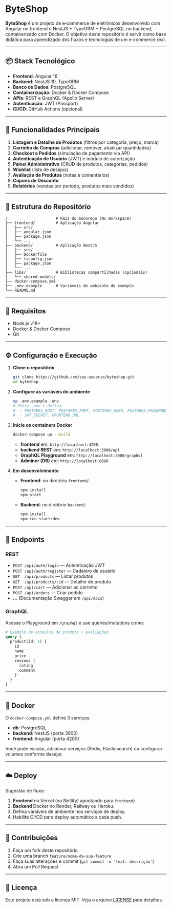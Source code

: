# ByteShop

**ByteShop** é um projeto de e‑commerce de eletrônicos desenvolvido com Angular no frontend e NestJS + TypeORM + PostgreSQL no backend, containerizado com Docker. O objetivo deste repositório é servir como base didática para aprendizado dos fluxos e tecnologias de um e‑commerce real.

---

## 📦 Stack Tecnológico

* **Frontend**: Angular 16
* **Backend**: NestJS 10, TypeORM
* **Banco de Dados**: PostgreSQL
* **Containerização**: Docker & Docker Compose
* **APIs**: REST e GraphQL (Apollo Server)
* **Autenticação**: JWT (Passport)
* **CI/CD**: GitHub Actions (opcional)

---

## 🚀 Funcionalidades Principais

1. **Listagem e Detalhe de Produtos** (filtros por categoria, preço, marca)
2. **Carrinho de Compras** (adicionar, remover, atualizar quantidades)
3. **Checkout e Pedidos** (simulação de pagamento via API)
4. **Autenticação de Usuário** (JWT) e módulo de autorização
5. **Painel Administrativo** (CRUD de produtos, categorias, pedidos)
6. **Wishlist** (lista de desejos)
7. **Avaliação de Produtos** (notas e comentários)
8. **Cupons de Desconto**
9. **Relatórios** (vendas por período, produtos mais vendidos)

---

## 📂 Estrutura do Repositório

```
/                     # Raiz do monorepo (Nx Workspace)
├── frontend/         # Aplicação Angular
│   ├── src/
│   ├── angular.json
│   ├── package.json
│   └── ...
├── backend/          # Aplicação NestJS
│   ├── src/
│   ├── Dockerfile
│   ├── tsconfig.json
│   ├── package.json
│   └── ...
├── libs/             # Bibliotecas compartilhadas (opcionais)
│   └── shared-models/
├── docker-compose.yml
├── .env.example      # Variáveis de ambiente de exemplo
└── README.md
```

---

## 🔧 Requisitos

* Node.js v18+
* Docker & Docker Compose
* Git

---

## ⚙️ Configuração e Execução

1. **Clone o repositório**

   ```bash
   git clone https://github.com/seu-usuario/byteshop.git
   cd byteshop
   ```

2. **Configure as variáveis de ambiente**

   ```bash
   cp .env.example .env
   # Edite .env e defina:
   #  - POSTGRES_HOST, POSTGRES_PORT, POSTGRES_USER, POSTGRES_PASSWORD, POSTGRES_DB
   #  - JWT_SECRET, FRONTEND_URL
   ```

3. **Inicie os containers Docker**

   ```bash
   docker-compose up --build
   ```

   * **frontend** em: `http://localhost:4200`
   * **backend REST** em: `http://localhost:3000/api`
   * **GraphQL Playground** em: `http://localhost:3000/graphql`
   * **Adminer (DB)** em: `http://localhost:8080`

4. **Em desenvolvimento**

   * **Frontend**: no diretório `frontend/`

     ```bash
     npm install
     npm start
     ```
   * **Backend**: no diretório `backend/`

     ```bash
     npm install
     npm run start:dev
     ```

---

## 📡 Endpoints

### REST

* `POST /api/auth/login` — Autenticação JWT
* `POST /api/auth/register` — Cadastro de usuário
* `GET  /api/products` — Listar produtos
* `GET  /api/products/:id` — Detalhe de produto
* `POST /api/cart` — Adicionar ao carrinho
* `POST /api/orders` — Criar pedido
* **...** (Documentação Swagger em `/api/docs`)

### GraphQL

Acesse o Playground em `/graphql` e use queries/mutations como:

```graphql
# Exemplo de consulta de produto + avaliações
query {
  product(id: 1) {
    id
    name
    price
    reviews {
      rating
      comment
    }
  }
}
```

---

## 🐳 Docker

O `docker-compose.yml` define 3 serviços:

* **db**: PostgreSQL
* **backend**: NestJS (porta 3000)
* **frontend**: Angular (porta 4200)

Você pode escalar, adicionar serviços (Redis, Elasticsearch) ou configurar volumes conforme desejar.

---

## ☁️ Deploy

Sugestão de fluxo:

1. **Frontend** no Vercel (ou Netlify) apontando para `frontend/`.
2. **Backend** Docker no Render, Railway ou Heroku.
3. Defina variáveis de ambiente nos serviços de deploy.
4. Habilite CI/CD para deploy automático a cada push.

---

## 🤝 Contribuições

1. Faça um fork deste repositório
2. Crie uma branch `feature/nome-da-sua-feature`
3. Faça suas alterações e commit (`git commit -m 'feat: descrição'`)
4. Abra um Pull Request

---

## 📄 Licença

Este projeto está sob a licença MIT. Veja o arquivo [LICENSE](LICENSE) para detalhes.
